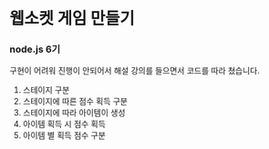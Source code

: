 # 웹소켓 게임 만들기
### node.js 6기

구현이 어려워 진행이 안되어서 해설 강의를 들으면서 코드를 따라 쳤습니다.

1. 스테이지 구분
2. 스테이지에 따른 점수 획득 구분
3. 스테이지에 따라 아이템이 생성
4. 아이템 획득 시 점수 획득
5. 아이템 별 획득 점수 구분